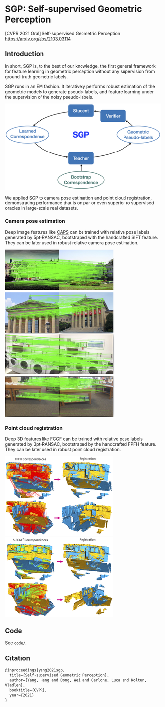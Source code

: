 # SGP: Self-supervised Geometric Perception
[CVPR 2021 Oral] Self-supervised Geometric Perception 
https://arxiv.org/abs/2103.03114

## Introduction
In short, SGP is, to the best of our knowledge, the first general framework for feature learning in geometric perception without any supervision from ground-truth geometric labels. 

SGP runs in an EM fashion. It iteratively performs robust estimation of the geometric models to generate pseudo-labels, and feature learning under the supervision of the noisy pseudo-labels. 

<img src="assets/overview.png" alt="overview" width="600"/>



We applied SGP to camera pose estimation and point cloud registration, demonstrating performance that is on par or even superior to supervised oracles in large-scale real datasets.

### Camera pose estimation

Deep image features like [CAPS](https://github.com/qianqianwang68/caps) can be trained with relative pose labels generated by 5pt-RANSAC, bootstraped with the handcrafted SIFT feature. They can be later used in robust relative camera pose estimation.

<div float="left">
  <img src="assets/caps-megadepth.png" width="350" />
  <img src="assets/caps-scannet.png" width="350" /> 
</div>

### Point cloud registration

Deep 3D features like [FCGF](https://github.com/chrischoy/FCGF) can be trained with relative pose labels generated by 3pt-RANSAC, bootstraped by the handcrafted FPFH feature. They can be later used in robust point cloud registration.

<div float="left">
  <img src="assets/fpfh-3dmatch.png" width="350" />
  <img src="assets/fcgf-3dmatch.png" width="350" /> 
</div>



## Code

See `code/`.



## Citation

```
@inproceedings{yang2021sgp,
  title={Self-supervised Geometric Perception},
  author={Yang, Heng and Dong, Wei and Carlone, Luca and Koltun, Vladlen},
  booktitle={CVPR},
  year={2021}
}
```


